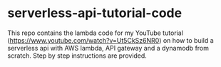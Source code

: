 # serverless-api-tutorial-code

This repo contains the lambda code for my YouTube tutorial (https://www.youtube.com/watch?v=Ut5CkSz6NR0) on how to build a serverless api with AWS lambda, API gateway and a dynamodb from scratch. Step by step instructions are provided.